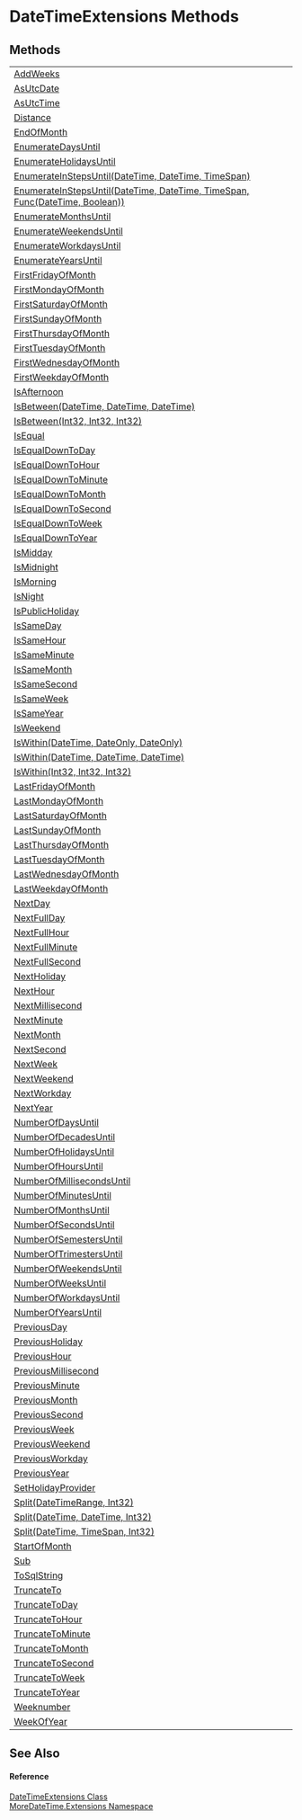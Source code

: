 # DateTimeExtensions Methods




## Methods
<table>
<tr>
<td><a href="d9382c2b-2083-4a1b-4f09-cbf3b00ab18e">AddWeeks</a></td>
<td> </td></tr>
<tr>
<td><a href="9f97fad2-b171-7bfa-985d-2abc330e3641">AsUtcDate</a></td>
<td> </td></tr>
<tr>
<td><a href="4c5a9fdb-84a7-71c2-aeaf-379515d772d7">AsUtcTime</a></td>
<td> </td></tr>
<tr>
<td><a href="39e26dca-400e-5e6e-1892-dfa370708ea3">Distance</a></td>
<td> </td></tr>
<tr>
<td><a href="3eca6942-96b6-9d36-387e-9786f0f6f210">EndOfMonth</a></td>
<td> </td></tr>
<tr>
<td><a href="ffa04806-c265-ee34-2ada-60a123458089">EnumerateDaysUntil</a></td>
<td> </td></tr>
<tr>
<td><a href="cb2256b0-6688-4568-e895-e91521018162">EnumerateHolidaysUntil</a></td>
<td> </td></tr>
<tr>
<td><a href="da510962-39d9-44a2-dec7-b66eb4781c18">EnumerateInStepsUntil(DateTime, DateTime, TimeSpan)</a></td>
<td> </td></tr>
<tr>
<td><a href="1032f690-a2c0-b206-0b5b-7c5c4db709b7">EnumerateInStepsUntil(DateTime, DateTime, TimeSpan, Func(DateTime, Boolean))</a></td>
<td> </td></tr>
<tr>
<td><a href="0a967f6b-c62a-022b-6519-10613d460cb8">EnumerateMonthsUntil</a></td>
<td> </td></tr>
<tr>
<td><a href="1cabb2f3-dc50-5151-b696-4eae22e5d813">EnumerateWeekendsUntil</a></td>
<td> </td></tr>
<tr>
<td><a href="e9720373-71d7-0a59-9c15-beec41145f35">EnumerateWorkdaysUntil</a></td>
<td> </td></tr>
<tr>
<td><a href="8c3f9da1-463a-a817-bd4f-0b8991ed4cee">EnumerateYearsUntil</a></td>
<td> </td></tr>
<tr>
<td><a href="69134f81-1136-37fa-24b6-cdf49e8f0da0">FirstFridayOfMonth</a></td>
<td> </td></tr>
<tr>
<td><a href="73e29ee2-c9d9-6a93-dc3f-a6618f85cb58">FirstMondayOfMonth</a></td>
<td> </td></tr>
<tr>
<td><a href="e0bdcd61-f17c-e4a5-2a1d-be4cf48b3dc8">FirstSaturdayOfMonth</a></td>
<td> </td></tr>
<tr>
<td><a href="d8f8683d-eb22-13a0-855b-602d6c35445b">FirstSundayOfMonth</a></td>
<td> </td></tr>
<tr>
<td><a href="4ac9333b-c099-78fd-a0b8-f21565f7762f">FirstThursdayOfMonth</a></td>
<td> </td></tr>
<tr>
<td><a href="79b0c3e3-99e3-e0e7-a7d9-8219961b0a36">FirstTuesdayOfMonth</a></td>
<td> </td></tr>
<tr>
<td><a href="e1c676a9-0145-7314-f2c6-6415070266ab">FirstWednesdayOfMonth</a></td>
<td> </td></tr>
<tr>
<td><a href="7172138d-bd87-cb5f-277a-0a07c87fe254">FirstWeekdayOfMonth</a></td>
<td> </td></tr>
<tr>
<td><a href="df63ecd7-2b9b-bd61-f3f2-051440cfb149">IsAfternoon</a></td>
<td> </td></tr>
<tr>
<td><a href="8c433a86-976b-c205-2163-0f892658a7b9">IsBetween(DateTime, DateTime, DateTime)</a></td>
<td> </td></tr>
<tr>
<td><a href="5723456a-0aed-c0f2-b970-4e9393aa89f4">IsBetween(Int32, Int32, Int32)</a></td>
<td> </td></tr>
<tr>
<td><a href="85fa79d4-2a1f-32de-0901-fc208d66d4cf">IsEqual</a></td>
<td> </td></tr>
<tr>
<td><a href="d4628b79-d771-6bfa-cc29-1614129e0e7d">IsEqualDownToDay</a></td>
<td> </td></tr>
<tr>
<td><a href="2f62f84a-017b-9181-75fe-ba5516306180">IsEqualDownToHour</a></td>
<td> </td></tr>
<tr>
<td><a href="89e4a1f5-6e46-9e93-11b6-40a35445e6a3">IsEqualDownToMinute</a></td>
<td> </td></tr>
<tr>
<td><a href="75727830-835d-fe9c-e76f-16b8af920be1">IsEqualDownToMonth</a></td>
<td> </td></tr>
<tr>
<td><a href="443bc61c-408d-558d-45d9-a14488f07b62">IsEqualDownToSecond</a></td>
<td> </td></tr>
<tr>
<td><a href="1ba93dd2-3cd6-8f54-21ec-c4cc2bb7bc81">IsEqualDownToWeek</a></td>
<td> </td></tr>
<tr>
<td><a href="e6de6f8e-9240-60c7-befe-52eb8f5dc81e">IsEqualDownToYear</a></td>
<td> </td></tr>
<tr>
<td><a href="cb38413a-5806-5b78-6215-6b822c69f875">IsMidday</a></td>
<td> </td></tr>
<tr>
<td><a href="aac4b530-7a09-1b70-e74e-90597da25036">IsMidnight</a></td>
<td> </td></tr>
<tr>
<td><a href="48bd5ce5-ac6a-64cd-23ec-f7106dfed84d">IsMorning</a></td>
<td> </td></tr>
<tr>
<td><a href="6799a91d-d9df-9373-6008-25d002ba6a4a">IsNight</a></td>
<td> </td></tr>
<tr>
<td><a href="23aea15f-1b9f-8cf5-7d96-8f96ec5d5d9c">IsPublicHoliday</a></td>
<td> </td></tr>
<tr>
<td><a href="f9e3b271-a26d-6379-a144-75cb07b8ac6f">IsSameDay</a></td>
<td> </td></tr>
<tr>
<td><a href="511b5242-1946-d3e5-95be-f31b027e59cd">IsSameHour</a></td>
<td> </td></tr>
<tr>
<td><a href="52406351-c78b-a877-cc66-568eecf3b4ee">IsSameMinute</a></td>
<td> </td></tr>
<tr>
<td><a href="36bd236d-728c-dbdd-016a-44016dde932c">IsSameMonth</a></td>
<td> </td></tr>
<tr>
<td><a href="20b53678-0228-88a7-dac4-86b468e2781c">IsSameSecond</a></td>
<td> </td></tr>
<tr>
<td><a href="67a76afa-6ab7-2bc5-fac3-8df9f344fda3">IsSameWeek</a></td>
<td> </td></tr>
<tr>
<td><a href="a391f722-411e-6c1d-af50-cc5ba3efde7e">IsSameYear</a></td>
<td> </td></tr>
<tr>
<td><a href="6cdbe334-cd09-40e8-9a86-47d01cc83dad">IsWeekend</a></td>
<td> </td></tr>
<tr>
<td><a href="3cc0906a-36d5-eb3a-ba03-d15b210cc1bf">IsWithin(DateTime, DateOnly, DateOnly)</a></td>
<td> </td></tr>
<tr>
<td><a href="69ba8728-c4ae-10e1-e55a-681a70609379">IsWithin(DateTime, DateTime, DateTime)</a></td>
<td> </td></tr>
<tr>
<td><a href="d71329e2-4a96-22f4-4649-f0b91060492b">IsWithin(Int32, Int32, Int32)</a></td>
<td> </td></tr>
<tr>
<td><a href="a466302b-de5b-9b66-ee29-f0248f292d07">LastFridayOfMonth</a></td>
<td> </td></tr>
<tr>
<td><a href="e17b6508-05f5-770a-5fb7-0ace9c01ca03">LastMondayOfMonth</a></td>
<td> </td></tr>
<tr>
<td><a href="aad6f82c-f614-e21e-2037-be9303fdcb6f">LastSaturdayOfMonth</a></td>
<td> </td></tr>
<tr>
<td><a href="1c5a5b52-f983-8572-34da-0ef4bd8c40f6">LastSundayOfMonth</a></td>
<td> </td></tr>
<tr>
<td><a href="07865924-6a83-8c67-8534-ffde8403953b">LastThursdayOfMonth</a></td>
<td> </td></tr>
<tr>
<td><a href="31c394a3-9f81-d228-78ef-49c1419c6038">LastTuesdayOfMonth</a></td>
<td> </td></tr>
<tr>
<td><a href="e1e0331b-412c-4246-25ac-727181ac4874">LastWednesdayOfMonth</a></td>
<td> </td></tr>
<tr>
<td><a href="13c5c4bb-a341-aac5-efe7-a0f9db280fab">LastWeekdayOfMonth</a></td>
<td> </td></tr>
<tr>
<td><a href="e60f95e3-c558-5152-de88-f8af508b65c1">NextDay</a></td>
<td> </td></tr>
<tr>
<td><a href="0605e888-6d48-8d8b-6802-b11fadd61a88">NextFullDay</a></td>
<td> </td></tr>
<tr>
<td><a href="cad3e222-6d36-a4d5-14a6-48b2d12cf074">NextFullHour</a></td>
<td> </td></tr>
<tr>
<td><a href="6659e33d-ea8c-3425-e7b3-d3da9fd6f1b8">NextFullMinute</a></td>
<td> </td></tr>
<tr>
<td><a href="453baf06-5297-107c-ad4e-391826c89583">NextFullSecond</a></td>
<td> </td></tr>
<tr>
<td><a href="4a0644b6-f087-0b88-ad2c-28ad32eedf33">NextHoliday</a></td>
<td> </td></tr>
<tr>
<td><a href="2c7506c2-efd1-63c1-5608-1e35ed0fe24d">NextHour</a></td>
<td> </td></tr>
<tr>
<td><a href="026d1f3b-a68e-28df-cd70-bf5183b0eaf3">NextMillisecond</a></td>
<td> </td></tr>
<tr>
<td><a href="7dab93fc-ece5-e6a9-1d8e-d95374e86be1">NextMinute</a></td>
<td> </td></tr>
<tr>
<td><a href="2e5a48c0-1f29-63f2-d5fa-5036ead4a561">NextMonth</a></td>
<td> </td></tr>
<tr>
<td><a href="aa0d0d61-dda0-18b5-5b09-f636cf4038cf">NextSecond</a></td>
<td> </td></tr>
<tr>
<td><a href="3a7e6a68-36cc-15b0-54eb-8245571e1fca">NextWeek</a></td>
<td> </td></tr>
<tr>
<td><a href="a8c9bb2b-dc6f-96eb-ebf9-c157b1dc1013">NextWeekend</a></td>
<td> </td></tr>
<tr>
<td><a href="be2db4c1-ca6b-2b3a-ddd1-38afa80aabb2">NextWorkday</a></td>
<td> </td></tr>
<tr>
<td><a href="e015d662-80b1-f72e-b93b-99da9a7a8abc">NextYear</a></td>
<td> </td></tr>
<tr>
<td><a href="f20ef169-388b-d607-cd52-d63bc4d324f8">NumberOfDaysUntil</a></td>
<td> </td></tr>
<tr>
<td><a href="9bd723e1-52dd-2c6f-5eda-ee0cd93a8009">NumberOfDecadesUntil</a></td>
<td> </td></tr>
<tr>
<td><a href="32e3fe61-971c-69df-2b1f-a4c370a52787">NumberOfHolidaysUntil</a></td>
<td> </td></tr>
<tr>
<td><a href="1cec162a-1b52-8b42-652a-fb94b23a6269">NumberOfHoursUntil</a></td>
<td> </td></tr>
<tr>
<td><a href="f30b8b44-808b-306c-6cdd-afd4d1dc74cd">NumberOfMillisecondsUntil</a></td>
<td> </td></tr>
<tr>
<td><a href="17822f10-c2a3-953f-c987-bbaba57a6490">NumberOfMinutesUntil</a></td>
<td> </td></tr>
<tr>
<td><a href="04627991-9695-501d-5b86-8fec60236c61">NumberOfMonthsUntil</a></td>
<td> </td></tr>
<tr>
<td><a href="df9eb869-18fb-83b9-03b5-b78f88e5d06f">NumberOfSecondsUntil</a></td>
<td> </td></tr>
<tr>
<td><a href="6c3279e7-a1cf-8699-8245-0b5866b25d8e">NumberOfSemestersUntil</a></td>
<td> </td></tr>
<tr>
<td><a href="14f19d4a-0d36-e7cd-f01d-a18ad5131fcf">NumberOfTrimestersUntil</a></td>
<td> </td></tr>
<tr>
<td><a href="803704a1-02bb-c54f-7a83-19186771d526">NumberOfWeekendsUntil</a></td>
<td> </td></tr>
<tr>
<td><a href="7f4c8b54-6add-2067-d8e6-c943598beef1">NumberOfWeeksUntil</a></td>
<td> </td></tr>
<tr>
<td><a href="887126e2-463a-d01b-4f51-d2ac45c18682">NumberOfWorkdaysUntil</a></td>
<td> </td></tr>
<tr>
<td><a href="adf1438d-9846-4675-cd91-9dfff7ea08d5">NumberOfYearsUntil</a></td>
<td> </td></tr>
<tr>
<td><a href="6857e318-80ad-362c-f729-64cea6437506">PreviousDay</a></td>
<td> </td></tr>
<tr>
<td><a href="802c1d0e-ea62-7081-1aba-2a149467da54">PreviousHoliday</a></td>
<td> </td></tr>
<tr>
<td><a href="dee9fdf5-641e-9ee1-ad96-472993384dcf">PreviousHour</a></td>
<td> </td></tr>
<tr>
<td><a href="67cb2e44-d6b1-34ca-55cd-99c113bcf6c6">PreviousMillisecond</a></td>
<td> </td></tr>
<tr>
<td><a href="894caccb-0f07-65c1-c456-8ce3437f1194">PreviousMinute</a></td>
<td> </td></tr>
<tr>
<td><a href="f953bcc0-bee9-4575-e61f-7200c526fc63">PreviousMonth</a></td>
<td> </td></tr>
<tr>
<td><a href="521d3db8-f978-4b57-1f29-5cfd5717e6fb">PreviousSecond</a></td>
<td> </td></tr>
<tr>
<td><a href="e249ac58-a634-f55c-15ec-010ff272343e">PreviousWeek</a></td>
<td> </td></tr>
<tr>
<td><a href="f0751bab-9391-7bbc-0882-0990d62f209c">PreviousWeekend</a></td>
<td> </td></tr>
<tr>
<td><a href="7e3841f2-1ca0-2b92-3867-8e6874c8af14">PreviousWorkday</a></td>
<td> </td></tr>
<tr>
<td><a href="6e070eba-6492-cd7d-d213-353379f4d6bb">PreviousYear</a></td>
<td> </td></tr>
<tr>
<td><a href="3a2a6bd7-0fa1-79d9-4ea6-b456e7919da6">SetHolidayProvider</a></td>
<td> </td></tr>
<tr>
<td><a href="5bf6f2cb-9458-fb54-a9ed-37091221be88">Split(DateTimeRange, Int32)</a></td>
<td> </td></tr>
<tr>
<td><a href="efffe2f2-eb4f-f24d-30ed-006265957dbf">Split(DateTime, DateTime, Int32)</a></td>
<td> </td></tr>
<tr>
<td><a href="8c7b9adb-0529-aabd-02ee-6b2f66efe88b">Split(DateTime, TimeSpan, Int32)</a></td>
<td> </td></tr>
<tr>
<td><a href="faae1349-6442-49ee-61a4-68dce1951eee">StartOfMonth</a></td>
<td> </td></tr>
<tr>
<td><a href="1a7c3743-4afd-9f2e-f99a-aaf851f42ae1">Sub</a></td>
<td> </td></tr>
<tr>
<td><a href="59615ca1-a72b-a1da-2e2a-d6b361de6d05">ToSqlString</a></td>
<td> </td></tr>
<tr>
<td><a href="27bf1411-dc75-4679-4f10-bcf5ef158da9">TruncateTo</a></td>
<td> </td></tr>
<tr>
<td><a href="000a935c-f5c4-5e82-b07c-ca8be542b456">TruncateToDay</a></td>
<td> </td></tr>
<tr>
<td><a href="266a016c-17bc-6349-c861-e9acc37565d3">TruncateToHour</a></td>
<td> </td></tr>
<tr>
<td><a href="8d470401-ece3-177f-8a61-a683236f31d1">TruncateToMinute</a></td>
<td> </td></tr>
<tr>
<td><a href="a0f80bc6-ba99-d2f4-1bc9-79ce619d01bc">TruncateToMonth</a></td>
<td> </td></tr>
<tr>
<td><a href="0d76f7e0-932b-e273-4fb1-ef7414dfb800">TruncateToSecond</a></td>
<td> </td></tr>
<tr>
<td><a href="69216ef3-accf-f4c2-3894-11e6046aa866">TruncateToWeek</a></td>
<td> </td></tr>
<tr>
<td><a href="bd203462-9a0e-4d36-bff2-b4c7a7dfbaf4">TruncateToYear</a></td>
<td> </td></tr>
<tr>
<td><a href="c6839de1-7c5d-78bd-9bc3-df78fcef6b0b">Weeknumber</a></td>
<td> </td></tr>
<tr>
<td><a href="9c813f16-28f6-27ab-0362-92a43614ec6f">WeekOfYear</a></td>
<td> </td></tr>
</table>

## See Also


#### Reference
<a href="682bdb44-a4e9-d44e-48e8-a84d7e1f7167">DateTimeExtensions Class</a>  
<a href="3139ad8c-443b-c9bf-71c7-2dc294c1d234">MoreDateTime.Extensions Namespace</a>  
